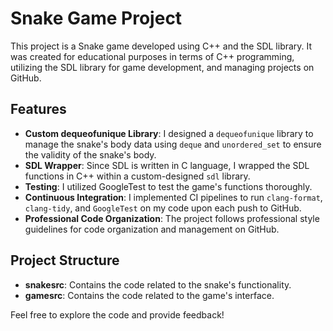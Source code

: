# Snake Game Project

This project is a Snake game developed using C++ and the SDL library. It was created for educational purposes in terms of C++ programming, utilizing the SDL library for game development, and managing projects on GitHub.

## Features

- **Custom dequeofunique Library**: I designed a `dequeofunique` library to manage the snake's body data using `deque` and `unordered_set` to ensure the validity of the snake's body.
- **SDL Wrapper**: Since SDL is written in C language, I wrapped the SDL functions in C++ within a custom-designed `sdl` library.
- **Testing**: I utilized GoogleTest to test the game's functions thoroughly.
- **Continuous Integration**: I implemented CI pipelines to run `clang-format`, `clang-tidy`, and `GoogleTest` on my code upon each push to GitHub.
- **Professional Code Organization**: The project follows professional style guidelines for code organization and management on GitHub.

## Project Structure

- **snakesrc**: Contains the code related to the snake's functionality.
- **gamesrc**: Contains the code related to the game's interface.

Feel free to explore the code and provide feedback!
